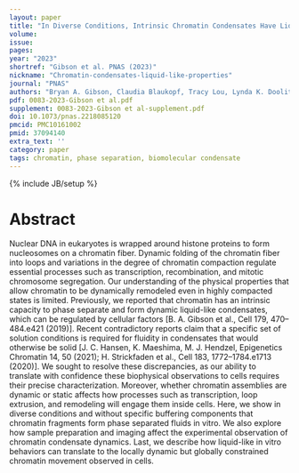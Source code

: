 ```yaml
---
layout: paper
title: "In Diverse Conditions, Intrinsic Chromatin Condensates Have Liquid-like Material Properties"
volume: 
issue:
pages:
year: "2023"
shortref: "Gibson et al. PNAS (2023)"
nickname: "Chromatin-condensates-liquid-like-properties"
journal: "PNAS"
authors: "Bryan A. Gibson, Claudia Blaukopf, Tracy Lou, Lynda K. Doolittle, Ilya J. Finkelstein, Geeta J. Narlikar, Daniel W. Gerlich, Michael K. Rosen "
pdf: 0083-2023-Gibson et al.pdf
supplement: 0083-2023-Gibson et al-supplement.pdf
doi: 10.1073/pnas.2218085120
pmcid: PMC10161002
pmid: 37094140
extra_text: ''
category: paper
tags: chromatin, phase separation, biomolecular condensate
---
```

{% include JB/setup %}

# Abstract
Nuclear DNA in eukaryotes is wrapped around histone proteins to form nucleosomes on a chromatin fiber. Dynamic folding of the chromatin fiber into loops and variations in the degree of chromatin compaction regulate essential processes such as transcription, recombination, and mitotic chromosome segregation. Our understanding of the physical properties that allow chromatin to be dynamically remodeled even in highly compacted states is limited. Previously, we reported that chromatin has an intrinsic capacity to phase separate and form dynamic liquid-like condensates, which can be regulated by cellular factors [B. A. Gibson et al., Cell 179, 470–484.e421 (2019)]. Recent contradictory reports claim that a specific set of solution conditions is required for fluidity in condensates that would otherwise be solid [J. C. Hansen, K. Maeshima, M. J. Hendzel, Epigenetics Chromatin 14, 50 (2021); H. Strickfaden et al., Cell 183, 1772–1784.e1713 (2020)]. We sought to resolve these discrepancies, as our ability to translate with confidence these biophysical observations to cells requires their precise characterization. Moreover, whether chromatin assemblies are dynamic or static affects how processes such as transcription, loop extrusion, and remodeling will engage them inside cells. Here, we show in diverse conditions and without specific buffering components that chromatin fragments form phase separated fluids in vitro. We also explore how sample preparation and imaging affect the experimental observation of chromatin condensate dynamics. Last, we describe how liquid-like in vitro behaviors can translate to the locally dynamic but globally constrained chromatin movement observed in cells.
